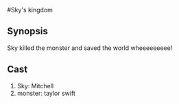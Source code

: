 #Sky's kingdom

## Synopsis
Sky killed the monster and saved the world wheeeeeeeee!

## Cast
 1. Sky: Mitchell
 2. monster: taylor swift
 
